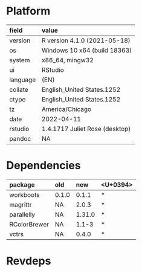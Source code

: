 # Platform

|field    |value                          |
|:--------|:------------------------------|
|version  |R version 4.1.0 (2021-05-18)   |
|os       |Windows 10 x64 (build 18363)   |
|system   |x86_64, mingw32                |
|ui       |RStudio                        |
|language |(EN)                           |
|collate  |English_United States.1252     |
|ctype    |English_United States.1252     |
|tz       |America/Chicago                |
|date     |2022-04-11                     |
|rstudio  |1.4.1717 Juliet Rose (desktop) |
|pandoc   |NA                             |

# Dependencies

|package      |old   |new    |<U+0394>  |
|:------------|:-----|:------|:--|
|workboots    |0.1.0 |0.1.1  |*  |
|magrittr     |NA    |2.0.3  |*  |
|parallelly   |NA    |1.31.0 |*  |
|RColorBrewer |NA    |1.1-3  |*  |
|vctrs        |NA    |0.4.0  |*  |

# Revdeps

